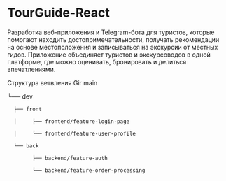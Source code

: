 # TourGuide-React
Разработка веб-приложения и Telegram-бота для туристов которые помогают находить достопримечательности,  получать рекомендации на основе местоположения и записываться на экскурсии от местных гидов. Приложение  объединяет туристов и экскурсоводов в одной платформе, где можно оценивать, бронировать и делиться  впечатлениями.

Структура ветвления Gir
main

 └── dev
 
      ├── front
      
      │     ├── frontend/feature-login-page
      
      │     └── frontend/feature-user-profile
      
      └── back
      
            ├── backend/feature-auth
            
            └── backend/feature-order-processing

